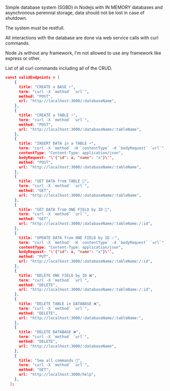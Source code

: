 
Simple database system (SGBD) in Nodejs with IN MEMORY databases and asynchronous perennial storage, data should not be lost in case of shutdown.

The system must be restfull.

All interactions with the database are done via web service calls with curl commands.

Node Js without any framework, I'm not allowed to use any framework like express or other.


List of all curl commands including all of the CRUD.


```json
const validEndpoints = [
    {
      title: "CREATE a BASE ⚡",
      term: "curl -X `method` `url`",
      method: "POST",
      url: "http://localhost:3000/:databaseName",
    },
    {
      title: "CREATE a TABLE ⚡",
      term: "curl -X `method` `url`",
      method: "POST",
      url: "http://localhost:3000/:databaseName/:tableName",
    },
    {
      title: "INSERT DATA in a TABLE ⚡",
      term: "curl -X `method` -H `contentType` -d `bodyRequest` `url`",
      contentType: "Content-Type: application/json",
      bodyRequest: '\'{"id": x, "name": "x"}\'',
      method: "POST",
      url: "http://localhost:3000/:databaseName/:tableName",
    },
    {
      title: "GET DATA from TABLE 👀",
      term: "curl -X `method` `url`",
      method: "GET",
      url: "http://localhost:3000/:databaseName/:tableName",
    },
    {
      title: "GET DATA from ONE FIELD by ID 👀",
      term: "curl -X `method` `url`",
      method: "GET",
      url: "http://localhost:3000/:databaseName/:tableName:/:id",
    },
    {
      title: "UPDATE DATA from ONE FIELD by ID ✅",
      term: "curl -X `method` -H `contentType` -d `bodyRequest` `url`",
      contentType: "Content-Type: application/json",
      bodyRequest: '\'{"id": x, "name": "x"}\'',
      method: "PUT",
      url: "http://localhost:3000/:databaseName/:tableName:/:id",
    },
    {
      title: "DELETE ONE FIELD by ID ❌",
      term: "curl -X `method` `url`",
      method: "DELETE",
      url: "http://localhost:3000/:databaseName/:tableName:/:id",
    },
    {
      title: "DELETE TABLE in DATABASE ❌",
      term: "curl -X `method` `url`",
      method: "DELETE",
      url: "http://localhost:3000/:databaseName/:tableName:",
    },
    {
      title: "DELETE DATABASE ❌",
      term: "curl -X `method` `url`",
      method: "DELETE",
      url: "http://localhost:3000/:databaseName",
    },
    {
      title: "See all commands 👀",
      term: "curl -X `method` `url`",
      method: "GET",
      url: "http://localhost:3000/help",
    },
  ];
```
